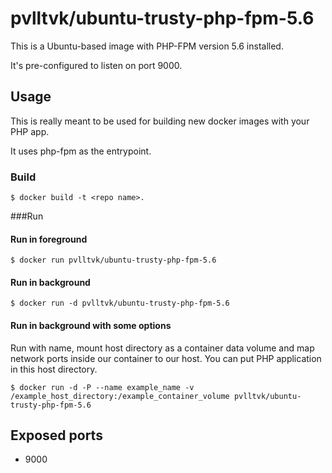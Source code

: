 # pvlltvk/ubuntu-trusty-php-fpm-5.6

This is a Ubuntu-based image with PHP-FPM version 5.6 installed.

It's pre-configured to listen on port 9000.

## Usage

This is really meant to be used for building new docker images with
your PHP app.

It uses php-fpm as the entrypoint.

### Build

```
$ docker build -t <repo name>.
```

###Run

#### Run in foreground

```
$ docker run pvlltvk/ubuntu-trusty-php-fpm-5.6
```

#### Run in background

```
$ docker run -d pvlltvk/ubuntu-trusty-php-fpm-5.6
```

#### Run in background with some options

Run with name, mount host directory as a container data volume and map network ports inside our container to our host. You can put PHP application in this host directory.

```
$ docker run -d -P --name example_name -v /example_host_directory:/example_container_volume pvlltvk/ubuntu-trusty-php-fpm-5.6
```

## Exposed ports

* 9000
